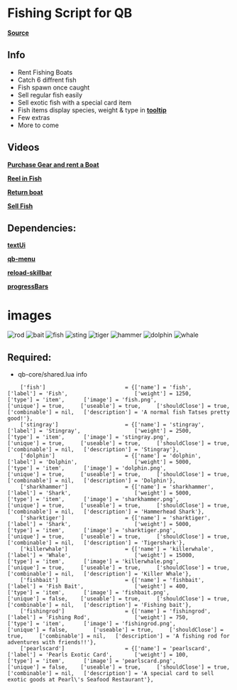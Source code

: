 # Fishing Script for QB

**[Source](https://github.com/Kuzkay/esx_AdvancedFishing)**

## Info
- Rent Fishing Boats 
- Catch 6 diffrent fish
- Fish spawn once caught
- Sell regular fish easily
- Sell exotic fish with a special card item
- Fish items display species, weight & type in **[tooltip](https://i.imgur.com/vnpIb2b.png)**
- Few extras 
- More to come

## Videos

**[Purchase Gear and rent a Boat](https://streamable.com/bymhyv)**

**[Reel in Fish](https://streamable.com/ml41rw)**

**[Return boat](https://streamable.com/ns3qeb)**

**[Sell Fish](https://streamable.com/5c8nm0)**



## Dependencies:
**[textUi](https://github.com/dojwun/textUi)**

**[qb-menu](https://github.com/qbcore-framework/qb-menu)**

**[reload-skillbar](https://github.com/Utinax/reload-skillbar)**

**[progressBars](https://drive.google.com/drive/folders/1uuxtWibJIZYx2yDY_7y4mnl5AbqDpSqt?usp=sharing)**

# images
![rod](https://i.imgur.com/2Btjjcy.png)
![bait](https://i.imgur.com/A4XBvDb.png)
![fish](https://i.imgur.com/kye5oAh.png)
![sting](https://i.imgur.com/KtUf7C6.png)
![tiger](https://i.imgur.com/L5Zi26u.png)
![hammer](https://i.imgur.com/SpDnz4O.png)
![dolphin](https://i.imgur.com/Pisfl7A.png)
![whale](https://i.imgur.com/iB9Ky68.png)


## Required:
- qb-core/shared.lua info
```
	['fish'] 			 		 	 = {['name'] = 'fish', 						['label'] = 'Fish',                     ['weight'] = 1250,      ['type'] = 'item',      ['image'] = 'fish.png',                 ['unique'] = true,     ['useable'] = true,     ['shouldClose'] = true,     ['combinable'] = nil,   ['description'] = 'A normal fish Tatses pretty good!'},
	['stingray'] 			     	 = {['name'] = 'stingray', 				    ['label'] = 'Stingray',            		['weight'] = 2500,      ['type'] = 'item',      ['image'] = 'stingray.png',         	['unique'] = true,     ['useable'] = true,     ['shouldClose'] = true,     ['combinable'] = nil,   ['description'] = 'Stingray'},
	['dolphin'] 			     	 = {['name'] = 'dolphin', 					['label'] = 'Dolphin',          		['weight'] = 5000,      ['type'] = 'item',      ['image'] = 'dolphin.png',       		['unique'] = true,     ['useable'] = true,     ['shouldClose'] = true,     ['combinable'] = nil,   ['description'] = 'Dolphin'},
	['sharkhammer'] 			     = {['name'] = 'sharkhammer', 				['label'] = 'Shark',         			['weight'] = 5000,      ['type'] = 'item',      ['image'] = 'sharkhammer.png',       	['unique'] = true,     ['useable'] = true,     ['shouldClose'] = true,     ['combinable'] = nil,   ['description'] = 'Hammerhead Shark'},
	['sharktiger'] 			     	 = {['name'] = 'sharktiger', 				['label'] = 'Shark',          			['weight'] = 5000,      ['type'] = 'item',      ['image'] = 'sharktiger.png',       	['unique'] = true,     ['useable'] = true,     ['shouldClose'] = true,     ['combinable'] = nil,   ['description'] = 'Tigershark'},
	['killerwhale'] 			 	 = {['name'] = 'killerwhale', 				['label'] = 'Whale', 					['weight'] = 15000, 	['type'] = 'item', 		['image'] = 'killerwhale.png', 			['unique'] = true, 	   ['useable'] = true, 	   ['shouldClose'] = true,	   ['combinable'] = nil,   ['description'] = 'Killer Whale'},	
	['fishbait'] 			     	 = {['name'] = 'fishbait', 					['label'] = 'Fish Bait', 				['weight'] = 400, 		['type'] = 'item', 		['image'] = 'fishbait.png', 			['unique'] = false,    ['useable'] = true, 	   ['shouldClose'] = true,	   ['combinable'] = nil,   ['description'] = 'Fishing bait'},
	['fishingrod'] 			 		 = {['name'] = 'fishingrod', 				['label'] = 'Fishing Rod', 				['weight'] = 750, 		['type'] = 'item', 		['image'] = 'fishingrod.png', 			['unique'] = false, 	   ['useable'] = true, 	   ['shouldClose'] = true,	   ['combinable'] = nil,   ['description'] = 'A fishing rod for adventures with friends!!'},	
	['pearlscard'] 			 	 	 = {['name'] = 'pearlscard', 				['label'] = 'Pearls Exotic Card', 		['weight'] = 100, 		['type'] = 'item', 		['image'] = 'pearlscard.png', 			['unique'] = false,    ['useable'] = true, 	   ['shouldClose'] = true,	   ['combinable'] = nil,   ['description'] = 'A special card to sell exotic goods at Pearl\'s Seafood Restaurant'},	

 ``` 


